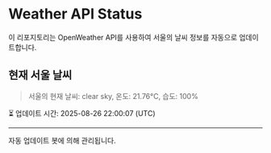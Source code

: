 
# Weather API Status

이 리포지토리는 OpenWeather API를 사용하여 서울의 날씨 정보를 자동으로 업데이트합니다.

## 현재 서울 날씨
> 서울의 현재 날씨: clear sky, 온도: 21.76°C, 습도: 100%

⏳ 업데이트 시간: 2025-08-26 22:00:07 (UTC)

---
자동 업데이트 봇에 의해 관리됩니다.
